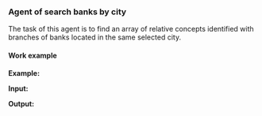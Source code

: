 ### Agent of search banks by city

The task of this agent is to find an array of relative concepts identified with branches of banks located in the same selected city.

#### Work example

**Example:**

**Input:**

**Output:**